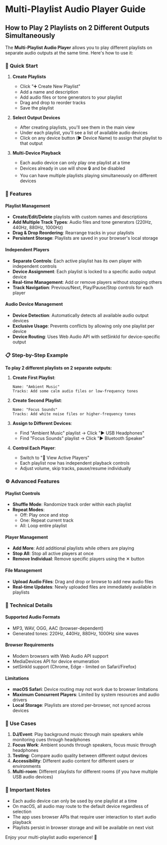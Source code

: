 # Multi-Playlist Audio Player Guide

## How to Play 2 Playlists on 2 Different Outputs Simultaneously

The **Multi-Playlist Audio Player** allows you to play different playlists on separate audio outputs at the same time. Here's how to use it:

### 🎯 Quick Start

1. **Create Playlists**
   - Click "➕ Create New Playlist"
   - Add a name and description
   - Add audio files or tone generators to your playlist
   - Drag and drop to reorder tracks
   - Save the playlist

2. **Select Output Devices**
   - After creating playlists, you'll see them in the main view
   - Under each playlist, you'll see a list of available audio devices
   - Click on any device button (▶️ Device Name) to assign that playlist to that output

3. **Multi-Device Playback**
   - Each audio device can only play one playlist at a time
   - Devices already in use will show 🔒 and be disabled
   - You can have multiple playlists playing simultaneously on different devices

### 🎵 Features

#### Playlist Management
- **Create/Edit/Delete** playlists with custom names and descriptions
- **Add Multiple Track Types**: Audio files and tone generators (220Hz, 440Hz, 880Hz, 1000Hz)
- **Drag & Drop Reordering**: Rearrange tracks in your playlists
- **Persistent Storage**: Playlists are saved in your browser's local storage

#### Independent Players
- **Separate Controls**: Each active playlist has its own player with independent controls
- **Device Assignment**: Each playlist is locked to a specific audio output device
- **Real-time Management**: Add or remove players without stopping others
- **Track Navigation**: Previous/Next, Play/Pause/Stop controls for each player

#### Audio Device Management
- **Device Detection**: Automatically detects all available audio output devices
- **Exclusive Usage**: Prevents conflicts by allowing only one playlist per device
- **Device Routing**: Uses Web Audio API with setSinkId for device-specific output

### 📋 Step-by-Step Example

**To play 2 different playlists on 2 separate outputs:**

1. **Create First Playlist**:
   ```
   Name: "Ambient Music"
   Tracks: Add some calm audio files or low-frequency tones
   ```

2. **Create Second Playlist**:
   ```
   Name: "Focus Sounds"
   Tracks: Add white noise files or higher-frequency tones
   ```

3. **Assign to Different Devices**:
   - Find "Ambient Music" playlist → Click "▶️ USB Headphones"
   - Find "Focus Sounds" playlist → Click "▶️ Bluetooth Speaker"

4. **Control Each Player**:
   - Switch to "🎵 View Active Players" 
   - Each playlist now has independent playback controls
   - Adjust volume, skip tracks, pause/resume individually

### ⚙️ Advanced Features

#### Playlist Controls
- **Shuffle Mode**: Randomize track order within each playlist
- **Repeat Modes**: 
  - Off: Play once and stop
  - One: Repeat current track
  - All: Loop entire playlist

#### Player Management
- **Add More**: Add additional playlists while others are playing
- **Stop All**: Stop all active players at once
- **Remove Individual**: Remove specific players using the ✕ button

#### File Management
- **Upload Audio Files**: Drag and drop or browse to add new audio files
- **Real-time Updates**: Newly uploaded files are immediately available in playlists

### 🔧 Technical Details

#### Supported Audio Formats
- MP3, WAV, OGG, AAC (browser-dependent)
- Generated tones: 220Hz, 440Hz, 880Hz, 1000Hz sine waves

#### Browser Requirements
- Modern browsers with Web Audio API support
- MediaDevices API for device enumeration
- setSinkId support (Chrome, Edge - limited on Safari/Firefox)

#### Limitations
- **macOS Safari**: Device routing may not work due to browser limitations
- **Maximum Concurrent Players**: Limited by system resources and audio drivers
- **Local Storage**: Playlists are stored per-browser, not synced across devices

### 🎯 Use Cases

1. **DJ/Event**: Play background music through main speakers while monitoring cues through headphones
2. **Focus Work**: Ambient sounds through speakers, focus music through headphones
3. **Testing**: Compare audio quality between different output devices
4. **Accessibility**: Different audio content for different users or environments
5. **Multi-room**: Different playlists for different rooms (if you have multiple USB audio devices)

### 🚨 Important Notes

- Each audio device can only be used by one playlist at a time
- On macOS, all audio may route to the default device regardless of selection
- The app uses browser APIs that require user interaction to start audio playback
- Playlists persist in browser storage and will be available on next visit

Enjoy your multi-playlist audio experience! 🎵
